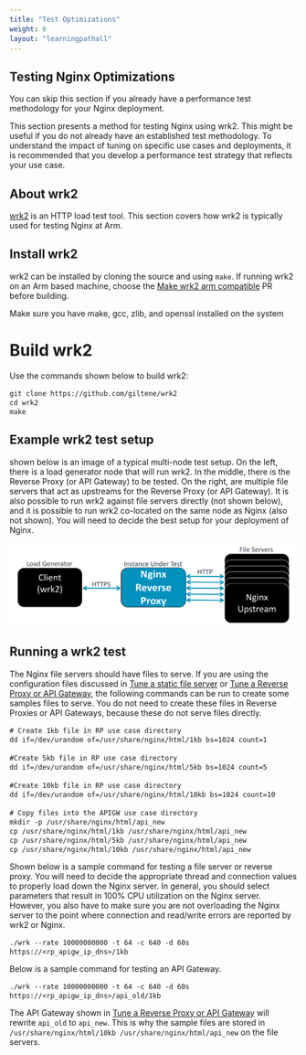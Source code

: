 ```yaml
---
title: "Test Optimizations"
weight: 6
layout: "learningpathall"
---
```


##  Testing Nginx Optimizations

You can skip this section if you already have a performance test methodology for your Nginx deployment.

This section presents a method for testing Nginx using wrk2. This might be useful if you do not already have an established test methodology. To understand the impact of tuning on specific use cases and deployments, it is recommended that you develop a performance test strategy that reflects your use case.

## About wrk2

[wrk2](https://github.com/giltene/wrk2) is an HTTP load test tool. This section covers how wrk2 is typically used for testing Nginx at Arm.

## Install wrk2

wrk2 can be installed by cloning the source and using `make`. If running wrk2 on an Arm based machine, choose the [Make wrk2 arm compatible](https://github.com/giltene/wrk2/pull/110) PR before building.

Make sure you have make, gcc, zlib, and openssl installed on the system

# Build wrk2
Use the commands shown below to build wrk2:

```console
git clone https://github.com/giltene/wrk2
cd wrk2
make
```

## Example wrk2 test setup

shown below is an image of a typical multi-node test setup. On the left, there is a load generator node that will run wrk2. In the middle, there is the Reverse Proxy (or API Gateway) to be tested. On the right, are multiple file servers that act as upstreams for the Reverse Proxy (or API Gateway). It is also possible to run wrk2 against file servers directly (not shown below), and it is possible to run wrk2 co-located on the same node as Nginx (also not shown). You will need to decide the best setup for your deployment of Nginx. 

![File Server Before and after Tuning](ExampleTestSetup.png)

## Running a wrk2 test

The Nginx file servers should have files to serve. If you are using the configuration files discussed in [Tune a static file server](../tune_static_file_server) or [Tune a Reverse Proxy or API Gateway](../tune_revprox_and_apigw), the following commands can be run to create some samples files to serve. You do not need to create these files in Reverse Proxies or API Gateways, because these do not serve files directly.

```
# Create 1kb file in RP use case directory
dd if=/dev/urandom of=/usr/share/nginx/html/1kb bs=1024 count=1

#Create 5kb file in RP use case directory
dd if=/dev/urandom of=/usr/share/nginx/html/5kb bs=1024 count=5

#Create 10kb file in RP use case directory
dd if=/dev/urandom of=/usr/share/nginx/html/10kb bs=1024 count=10

# Copy files into the APIGW use case directory
mkdir -p /usr/share/nginx/html/api_new
cp /usr/share/nginx/html/1kb /usr/share/nginx/html/api_new
cp /usr/share/nginx/html/5kb /usr/share/nginx/html/api_new
cp /usr/share/nginx/html/10kb /usr/share/nginx/html/api_new
```

Shown below is a sample command for testing a file server or reverse proxy. You will need to decide the appropriate thread and connection values to properly load down the Nginx server. In general, you should select parameters that result in 100% CPU utilization on the Nginx server. However, you also have to make sure you are not overloading the Nginx server to the point where connection and read/write errors are reported by wrk2 or Nginx.
```
./wrk --rate 10000000000 -t 64 -c 640 -d 60s https://<rp_apigw_ip_dns>/1kb
```

Below is a sample command for testing an API Gateway.
```
./wrk --rate 10000000000 -t 64 -c 640 -d 60s https://<rp_apigw_ip_dns>/api_old/1kb
```

The API Gateway shown in [Tune a Reverse Proxy or API Gateway](../tune_revprox_and_apigw) will rewrite `api_old` to `api_new`. This is why the sample files are stored in `/usr/share/nginx/html/10kb /usr/share/nginx/html/api_new` on the file servers.
